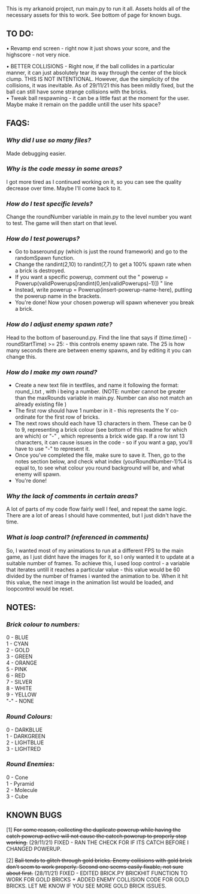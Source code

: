 This is my arkanoid project, run main.py to run it all. Assets holds all of the necessary assets for this to work. See bottom of page for known bugs. 

## TO DO:  

• Revamp end screen - right now it just shows your score, and the highscore - not very nice.  

• BETTER COLLISIONS - Right now, if the ball collides in a particular manner, it can just absolutely tear its way through the center of the block clump. THIS IS NOT INTENTIONAL. However, due the simplicity of the collisions, it was inevitable. As of 29/11/21 this has been mildly fixed, but the ball can still have some strange collisions with the bricks.  
• Tweak ball respawning - it can be a little fast at the moment for the user. Maybe make it remain on the paddle untill the user hits space?

## **FAQS:**

### *Why did I use so many files?*  

Made debugging easier. 

### *Why is the code messy in some areas?*  

I got more tired as I continued working on it, so you can see the quality decrease over time. Maybe I'll come back to it. 

### *How do I test specific levels?*  

Change the roundNumber variable in main.py to the level number you want to test. The game will then start on that level. 

### *How do I test powerups?*  

- Go to baseround.py (which is just the round framework) and go to the randomSpawn function.   
- Change the randint(2,10) to randint(7,7) to get a 100% spawn rate when a brick is destroyed.   
- If you want a specific powerup, comment out the " powerup = Powerup(validPowerups[randint(0,len(validPowerups)-1)]) " line   
- Instead, write powerup = Powerup(insert-powerup-name-here), putting the powerup name in the brackets.  
- You're done! Now your chosen powerup will spawn whenever you break a brick.  

### *How do I adjust enemy spawn rate?*
Head to the bottom of baseround.py. Find the line that says if (time.time() - roundStartTime) >= 25:  - this controls enemy spawn rate. The 25 is how many seconds there are between enemy spawns, and by editing it you can change this. 

### *How do I make my own round?*  

- Create a new text file in textfiles, and name it following the format: round_i.txt , with i being a number. (NOTE: number cannot be greater than the maxRounds variable in main.py. Number can also not match an already existing file )    
- The first row should have 1 number in it - this represents the Y co-ordinate for the first row of bricks.    
- The next rows should each have 13 characters in them. These can be 0 to 9, representing a brick colour (see bottom of this readme for which are which) or "-" , which represents a brick wide gap. If a row isnt 13 characters, it can cause issues in the code - so if you want a gap, you'll have to use "-" to represent it.    
- Once you've completed the file, make sure to save it. Then, go to the notes section below, and check what index (yourRoundNumber-1)%4 is equal to, to see what colour you round background will be, and what enemy will spawn.    
- You're done!     

### *Why the lack of comments in certain areas?*

A lot of parts of my code flow fairly well I feel, and repeat the same logic. There are a lot of areas I should have commented, but I just didn't have the time. 

### *What is loop control? (referenced in comments)*

So, I wanted most of my animations to run at a different FPS to the main game, as I just didnt have the images for it, so I only wanted it to update at a suitable number of frames. To achieve this, I used loop control - a variable that iterates untill it reaches a particular value - this value would be 60 divided by the number of frames i wanted the animation to be. When it hit this value, the next image in the animation list would be loaded, and loopcontrol would be reset.  



## **NOTES:**

### *Brick colour to numbers:*  

0 - BLUE  
1 - CYAN  
2 - GOLD  
3 - GREEN  
4 - ORANGE  
5 - PINK  
6 - RED  
7 - SILVER  
8 - WHITE  
9 - YELLOW  
"-" - NONE

### *Round Colours:*  

0 - DARKBLUE  
1 - DARKGREEN  
2 - LIGHTBLUE  
3 - LIGHTRED  

### *Round Enemies:*  

0 - Cone  
1 - Pyramid  
2 - Molecule  
3 - Cube 




## **KNOWN BUGS**  

[1] ~~For some reason, collecting the duplicate powerup while having the catch powerup active will not cause the catcch powerup to properly stop working.~~ (29/11/21) FIXED - RAN THE CHECK FOR IF ITS CATCH BEFORE I CHANGED POWERUP.  

[2] ~~Ball tends to glitch through gold bricks. Enemy collisions with gold brick don't seem to work properly. Second one seems easily fixable, not sure about first.~~ (28/11/21) FIXED - EDITED BRICK.PY BRICKHIT FUNCTION TO WORK FOR GOLD BRICKS + ADDED ENEMY COLLISION CODE FOR GOLD BRICKS. LET ME KNOW IF YOU SEE MORE GOLD BRICK ISSUES. 
